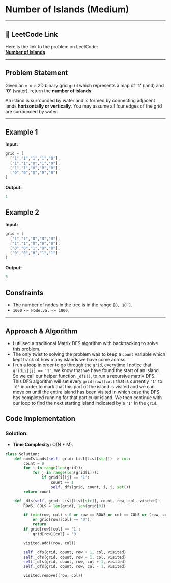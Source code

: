 # Number of Islands (Medium)

---

## 🔗 LeetCode Link

Here is the link to the problem on LeetCode:  
[**Number of Islands**](https://leetcode.com/problems/number-of-islands/)

---

## Problem Statement

Given an `m x n` 2D binary grid `grid` which represents a map of **'1'** (land) and **'0'** (water), return the **number of islands**.

An island is surrounded by water and is formed by connecting adjacent lands **horizontally or vertically**. You may assume all four edges of the grid are surrounded by water.

---

## **Example 1**

**Input:**

```python
grid = [
  ["1","1","1","1","0"],
  ["1","1","0","1","0"],
  ["1","1","0","0","0"],
  ["0","0","0","0","0"]
]
```

**Output:**

```python
1
```

## **Example 2**

**Input:**

```python
grid = [
  ["1","1","0","0","0"],
  ["1","1","0","0","0"],
  ["0","0","1","0","0"],
  ["0","0","0","1","1"]
]
```

**Output:**

```python
3
```

## Constraints

- The number of nodes in the tree is in the range `[0, 10⁵]`.
- `1000 <= Node.val <= 1000`.

---

## Approach & Algorithm

- I utilised a traditional Matrix DFS algorithm with backtracking to solve this problem.
- The only twist to solving the problem was to keep a `count` variable which kept track of how many islands we have come across.
- I run a loop in order to go through the `grid`, everytime I notice that `grid[i][j] == '1'`, we know that we have found the start of an island. So we call our helper function `_dfs()`, to run a recursive matrix DFS. This DFS algorithm will set every `grid[row][col]` that is currently `'1'` to `'0'` in order to mark that this part of the island is visited and we can move on until the entire island has been visited in which case the DFS has completed running for that particular island. We then continue with our loop to find the next starting island indicated by a `'1'` in the `grid`.

## Code Implementation

### Solution:

- **Time Complexity:** O(N \* M).

```python
class Solution:
    def numIslands(self, grid: List[List[str]]) -> int:
        count = 0
        for i in range(len(grid)):
            for j in range(len(grid[i])):
                if grid[i][j] == '1':
                    count += 1
                    self._dfs(grid, count, i, j, set())
        return count

    def _dfs(self, grid: List[List[str]], count, row, col, visited):
        ROWS, COLS = len(grid), len(grid[0])

        if (min(row, col) < 0 or row == ROWS or col == COLS or (row, col) in visited
            or grid[row][col] == '0'):
            return
        if grid[row][col] == '1':
            grid[row][col] = '0'

        visited.add((row, col))

        self._dfs(grid, count, row + 1, col, visited)
        self._dfs(grid, count, row - 1, col, visited)
        self._dfs(grid, count, row, col + 1, visited)
        self._dfs(grid, count, row, col - 1, visited)

        visited.remove((row, col))
```

